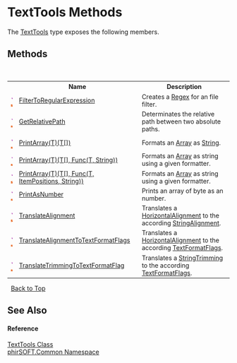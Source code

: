 # TextTools Methods
 

The <a href="2e395fd1-d992-5ecb-0f70-e13af06aba17">TextTools</a> type exposes the following members.


## Methods
&nbsp;<table><tr><th></th><th>Name</th><th>Description</th></tr><tr><td>![Public method](media/pubmethod.gif "Public method")![Static member](media/static.gif "Static member")</td><td><a href="5ac71d60-d7b3-68bf-5467-401bdef4217f">FilterToRegularExpression</a></td><td>
Creates a <a href="http://msdn2.microsoft.com/en-us/library/6f7hht7k" target="_blank">Regex</a> for an file filter.</td></tr><tr><td>![Public method](media/pubmethod.gif "Public method")![Static member](media/static.gif "Static member")</td><td><a href="2dd966dc-ca40-d3c5-230a-9e66ab3f94a2">GetRelativePath</a></td><td>
Determinates the relative path between two absolute paths.</td></tr><tr><td>![Public method](media/pubmethod.gif "Public method")![Static member](media/static.gif "Static member")</td><td><a href="fbf090d3-a03a-c716-94a0-bba469f79c39">PrintArray(T)(T[])</a></td><td>
Formats an <a href="http://msdn2.microsoft.com/en-us/library/czz5hkty" target="_blank">Array</a> as <a href="http://msdn2.microsoft.com/en-us/library/s1wwdcbf" target="_blank">String</a>.</td></tr><tr><td>![Public method](media/pubmethod.gif "Public method")![Static member](media/static.gif "Static member")</td><td><a href="cecfa6fa-b042-d990-a1ca-4e596725fc16">PrintArray(T)(T[], Func(T, String))</a></td><td>
Formats an <a href="http://msdn2.microsoft.com/en-us/library/czz5hkty" target="_blank">Array</a> as string using a given formatter.</td></tr><tr><td>![Public method](media/pubmethod.gif "Public method")![Static member](media/static.gif "Static member")</td><td><a href="07395323-1b39-1a21-2525-4ae4558a488c">PrintArray(T)(T[], Func(T, ItemPositions, String))</a></td><td>
Formats an <a href="http://msdn2.microsoft.com/en-us/library/czz5hkty" target="_blank">Array</a> as string using a given formatter.</td></tr><tr><td>![Public method](media/pubmethod.gif "Public method")![Static member](media/static.gif "Static member")</td><td><a href="4ddb8ce4-0dc2-34b7-8ae7-5f721e6938b4">PrintAsNumber</a></td><td>
Prints an array of byte as an number.</td></tr><tr><td>![Public method](media/pubmethod.gif "Public method")![Static member](media/static.gif "Static member")</td><td><a href="c737d82e-337c-0923-0e44-66b88234597d">TranslateAlignment</a></td><td>
Translates a <a href="http://msdn2.microsoft.com/en-us/library/w4d1hwsw" target="_blank">HorizontalAlignment</a> to the according <a href="http://msdn2.microsoft.com/en-us/library/718sz19e" target="_blank">StringAlignment</a>.</td></tr><tr><td>![Public method](media/pubmethod.gif "Public method")![Static member](media/static.gif "Static member")</td><td><a href="d82e1b2f-52bb-506b-5e8c-f8686f4dc5a0">TranslateAlignmentToTextFormatFlags</a></td><td>
Translates a <a href="http://msdn2.microsoft.com/en-us/library/w4d1hwsw" target="_blank">HorizontalAlignment</a> to the according <a href="http://msdn2.microsoft.com/en-us/library/63ykz3w5" target="_blank">TextFormatFlags</a>.</td></tr><tr><td>![Public method](media/pubmethod.gif "Public method")![Static member](media/static.gif "Static member")</td><td><a href="e79f8827-3303-f74e-fe85-ce8352fb8c8b">TranslateTrimmingToTextFormatFlag</a></td><td>
Translates a <a href="http://msdn2.microsoft.com/en-us/library/649c3hxa" target="_blank">StringTrimming</a> to the according <a href="http://msdn2.microsoft.com/en-us/library/63ykz3w5" target="_blank">TextFormatFlags</a>.</td></tr></table>&nbsp;
<a href="#texttools-methods">Back to Top</a>

## See Also


#### Reference
<a href="2e395fd1-d992-5ecb-0f70-e13af06aba17">TextTools Class</a><br /><a href="e822f0a1-f524-76ce-c72d-9a62b8c4e673">phirSOFT.Common Namespace</a><br />